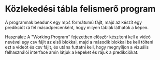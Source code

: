 # Közlekedési tábla felismerő program

A programnak beadunk egy mp4 formátumú fájlt, majd az készít egy predikciót rá fél másodpercenként, hogy milyen táblák láthatók a képen.

Használat: A "Working Program" fejezetben először készíteni kell a videó nevével egy csv fájlt az első blokkal, majd a második blokkal be kell tölteni ezt a videót és csv fájlt, és utána futtatni kell, hogy megnyíljon a vizuális felhasználói interface amin látjuk a képeket és rájuk a predikciókat.

